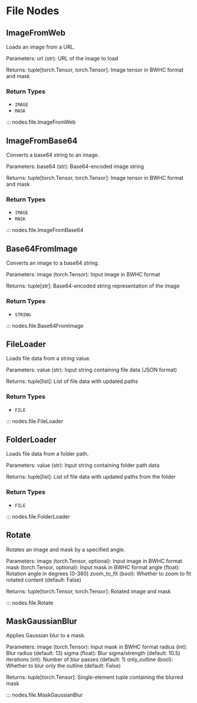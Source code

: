 # File Nodes

## ImageFromWeb

Loads an image from a URL.

Parameters: url (str): URL of the image to load

Returns: tuple[torch.Tensor, torch.Tensor]: Image tensor in BWHC format and mask

### Return Types

- `IMAGE`
- `MASK`

::: nodes.file.ImageFromWeb

## ImageFromBase64

Converts a base64 string to an image.

Parameters: base64 (str): Base64-encoded image string

Returns: tuple[torch.Tensor, torch.Tensor]: Image tensor in BWHC format and mask

### Return Types

- `IMAGE`
- `MASK`

::: nodes.file.ImageFromBase64

## Base64FromImage

Converts an image to a base64 string.

Parameters: image (torch.Tensor): Input image in BWHC format

Returns: tuple[str]: Base64-encoded string representation of the image

### Return Types

- `STRING`

::: nodes.file.Base64FromImage

## FileLoader

Loads file data from a string value.

Parameters: value (str): Input string containing file data (JSON format)

Returns: tuple[list]: List of file data with updated paths

### Return Types

- `FILE`

::: nodes.file.FileLoader

## FolderLoader

Loads file data from a folder path.

Parameters: value (str): Input string containing folder path data

Returns: tuple[list]: List of file data with updated paths from the folder

### Return Types

- `FILE`

::: nodes.file.FolderLoader

## Rotate

Rotates an image and mask by a specified angle.

Parameters: image (torch.Tensor, optional): Input image in BWHC format mask
(torch.Tensor, optional): Input mask in BWHC format angle (float): Rotation angle in
degrees (0-360) zoom_to_fit (bool): Whether to zoom to fit rotated content (default:
False)

Returns: tuple[torch.Tensor, torch.Tensor]: Rotated image and mask

::: nodes.file.Rotate

## MaskGaussianBlur

Applies Gaussian blur to a mask.

Parameters: image (torch.Tensor): Input mask in BWHC format radius (int): Blur radius
(default: 13) sigma (float): Blur sigma/strength (default: 10.5) iterations (int):
Number of blur passes (default: 1) only_outline (bool): Whether to blur only the outline
(default: False)

Returns: tuple[torch.Tensor]: Single-element tuple containing the blurred mask

::: nodes.file.MaskGaussianBlur
